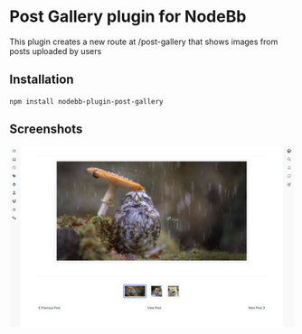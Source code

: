 # Post Gallery plugin for NodeBb

This plugin creates a new route at /post-gallery that shows images from posts uploaded by users


## Installation

    npm install nodebb-plugin-post-gallery

## Screenshots

![](./screenshots/screenshot.png)

